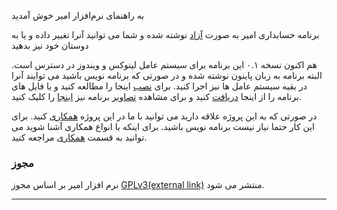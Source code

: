 <style>
  .main-content{direction:rtl}
 </style>
به راهنمای نرم‌افزار امیر خوش آمدید






برنامه حسابداری امیر به صورت [آزاد](http://fa.wikipedia.org/wiki/%D9%86%D8%B1%D9%85%E2%80%8C%D8%A7%D9%81%D8%B2%D8%A7%D8%B1_%D8%A2%D8%B2%D8%A7%D8%AF) نوشته شده و شما می توانید آنرا تغییر داده و یا به دوستان خود نیز بدهید

هم اکنون نسخه ۰.۱ این برنامه برای سیستم عامل لینوکس و ویندوز در دسترس است. البته برنامه به زبان پاینون نوشته شده و در صورتی که برنامه نویس باشید می توایند آنرا در بقیه سیستم عامل ها نیز اجرا کنید. برای [نصب](http://www.freeamir.com/fa/index.php?page=Installation) اینجا را مطالعه کنید و یا فایل های برنامه را از اینجا [دریافت](http://www.freeamir.com/fa/index.php?page=Download) کنید و برای مشاهده [تصاویر](http://www.freeamir.com/fa/index.php?page=Pictures) برنامه نیز [اینجا](http://www.freeamir.com/fa/index.php?page=Pictures) را کلیک کنید.

در صورتی که به این پروژه علاقه دارید می توانید با ما در این پروژه [همکاری](http://www.freeamir.com/fa/index.php?page=Cooperation) کنید. برای این کار حتما نیاز نیست برنامه نویس باشید. برای اینکه با انواع همکاری آشنا شوید می توانید به قسمت [همکاری](http://www.freeamir.com/fa/index.php?page=Cooperation) مراجعه کنید.

### مجوز

نرم افزار امیر بر اساس مجوز [GPLv3(external link)](http://www.gnu.org/licenses/licenses.html#GPL "General Public License") منتشر می شود.

* * *

